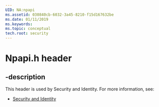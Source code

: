 ```yaml
---
UID: NA:npapi
ms.assetid: 030840cb-6032-3a45-8210-f15d167632be
ms.date: 01/11/2019
ms.keywords: 
ms.topic: conceptual
tech.root: security
---
```


# Npapi.h header


## -description


This header is used by Security and Identity. For more information, see:

- [Security and Identity](../_security/index.md)

